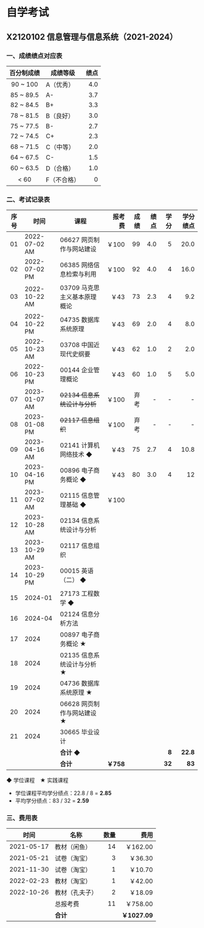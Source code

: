 # 自学考试

## X2120102 信息管理与信息系统（2021-2024）

### 一、成绩绩点对应表

| 百分制成绩 | 成绩等级 | 绩点 |
| :-: | -- | -: |
| 90 ~ 100 | A（优秀） | 4.0 |
| 85 ~ 89.5 | A- | 3.7 |
| 82 ~ 84.5 | B+ | 3.3 |
| 78 ~ 81.5 | B（良好） | 3.0 |
| 75 ~ 77.5 | B- | 2.7 |
| 72 ~ 74.5 | C+ | 2.3 |
| 68 ~ 71.5 | C（中等） | 2.0 |
| 64 ~ 67.5 | C- | 1.5 |
| 60 ~ 63.5 | D（合格） | 1.0 |
| < 60 | F（不合格） | 0 |

### 二、考试记录表

| 序号 | 时间 | 课程 | 报考费 | 成绩 | 绩点 | 学分 | 学分绩点 |
| :-: | -- | -- | -: | -: | -: | -: | -: |
| 01 | 2022-07-02 AM | 06627 网页制作与网站建设 | ￥100 | 99 | 4.0 | 5 | 20.0 |
| 02 | 2022-07-02 PM | 06385 网络信息检索与利用 | ￥100 | 92 | 4.0 | 4 | 16.0 |
| 03 | 2022-10-22 AM | 03709 马克思主义基本原理概论 | ￥43 | 73 | 2.3 | 4 | 9.2 |
| 04 | 2022-10-22 PM | 04735 数据库系统原理 | ￥43 | 69 | 2.0 | 4 | 8.0 |
| 05 | 2022-10-23 AM | 03708 中国近现代史纲要 | ￥43 | 62 | 1.0 | 2 | 2.0 |
| 06 | 2022-10-23 PM | 00144 企业管理概论 | ￥43 | 60 | 1.0 | 5 | 5.0 |
| 07 | 2023-01-07 AM | <s>02134 信息系统设计与分析</s> | ￥100 | 弃考 | - | - | - |
| 08 | 2023-01-08 PM | <s>02117 信息组织<s> | ￥100 | 弃考 | - | - | - |
| 09 | 2023-04-16 AM | 02141 计算机网络技术 ◆ | ￥43 | 75 | 2.7 | 4 | 10.8 |
| 10 | 2023-04-16 PM | 00896 电子商务概论 ◆ | ￥43 | 80 | 3.0 | 4 | 12 |
| 11 | 2023-07-02 AM | 02115 信息管理基础 ◆ | ￥100 | | | | |
| 12 | 2023-10-28 AM | 02134 信息系统设计与分析 | | | | | |
| 13 | 2023-10-29 AM | 02117 信息组织 | | | | | |
| 14 | 2023-10-29 PM | 00015 英语（二） ◆ | | | | | |
| 15 | 2024-01 | 27173 工程数学 ◆ | | | | | |
| 16 | 2024-04 | 02124 信息分析方法 | | | | | |
| 17 | 2024 | 00897 电子商务概论 ★ | | | | | |
| 18 | 2024 | 02135 信息系统设计与分析 ★ | | | | | |
| 19 | 2024 | 04736 数据库系统原理 ★ | | | | | |
| 20 | 2024 | 06628 网页制作与网站建设 ★ | | | | | |
| 21 | 2024 | 30665 毕业设计 | | | | | |
| | | <b>合计 ◆</b> | | | | <b>8</b> | <b>22.8</b> |
| | | <b>合计</b> | <b>￥758</b> | | | <b>32</b> | <b>83</b> |

◆ 学位课程&emsp;★ 实践课程

- 学位课程平均学分绩点：22.8 / 8 = **2.85**
- 平均学分绩点：83 / 32 = **2.59**

### 三、费用表

| 时间 | 名称 | 数量 | 费用 |
| -- | -- | -: | -: |
2021-05-17 | 教材（闲鱼） | 14 | ￥162.00
2021-05-21 | 试卷（淘宝） | 3 | ￥36.30
2021-11-30 | 试卷（淘宝） | 1 | ￥10.70
2022-02-23 | 教材（淘宝） | 1 | ￥42.00
2022-10-26 | 教材（孔夫子） | 2 | ￥18.09
| | 总报考费 | 11 | ￥758.00
| | <b>合计</b> | | <b>￥1027.09</b>
